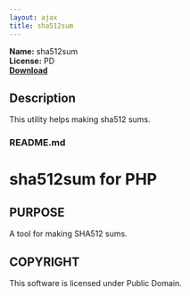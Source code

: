```yaml
---
layout: ajax
title: sha512sum
---
```

**Name:** sha512sum  
**License:** PD  
**[Download](https://github.com/downloads/Kwpolska/kru/sha512sum.tar.gz)**

## Description
This utility helps making sha512 sums.

### README.md

sha512sum for PHP
==============

PURPOSE
-------
A tool for making SHA512 sums.

COPYRIGHT
---------
This software is licensed under Public Domain.
